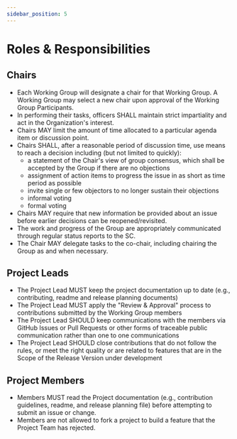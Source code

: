 ```yaml
---
sidebar_position: 5
---
```


# Roles & Responsibilities


## Chairs



* Each Working Group will designate a chair for that Working Group. A Working Group may select a new chair upon approval of the Working Group Participants.
* In performing their tasks, officers SHALL maintain strict impartiality and act in the Organization's interest.
* Chairs MAY limit the amount of time allocated to a particular agenda item or discussion point.
* Chairs SHALL, after a reasonable period of discussion time, use means to reach a decision including (but not limited to quickly):
    * a statement of the Chair's view of group consensus, which shall be accepted by the Group if there are no objections
    * assignment of action items to progress the issue in as short as time period as possible
    * invite single or few objectors to no longer sustain their objections
    * informal voting
    * formal voting
* Chairs MAY require that new information be provided about an issue before earlier decisions can be reopened/revisited.
* The work and progress of the Group are appropriately communicated through regular status reports to the SC.
* The Chair MAY delegate tasks to the co-chair, including chairing the Group as and when necessary.


## Project Leads



* The Project Lead MUST keep the project documentation up to date (e.g., contributing, readme and release planning documents)
* The Project Lead MUST apply the "Review & Approval" process to contributions submitted by the Working Group members
* The Project Lead SHOULD keep communications with the members via GitHub Issues or Pull Requests or other forms of traceable public communication rather than one to one communications
* The Project Lead SHOULD close contributions that do not follow the rules, or meet the right quality or are related to features that are in the Scope of the Release Version under development


## Project Members



* Members MUST read the Project documentation (e.g., contribution guidelines, readme, and release planning file) before attempting to submit an issue or change.
* Members are not allowed to fork a project to build a feature that the Project Team has rejected.